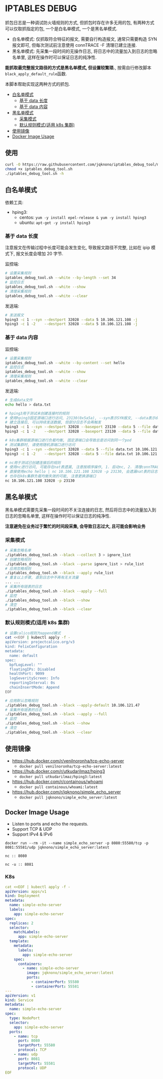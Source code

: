 # IPTABLES DEBUG

抓包日志是一种调试防火墙规则的方式, 但抓包时存在许多无用的包, 有两种方式可以仅取抓指定的包, 一个是白名单模式, 一个是黑名单模式.

- 白名单模式: 仅抓取符合特征的报文, 需要自行构造报文, 通常只需要构造 SYN 报文即可, 但每次测试前注意使用 connTRACE -F 清理已建立连接.
- 黑名单模式: 先采集一段时间的无操作日志, 将日志中的流量加入到日志的忽略名单里, 这样在操作时可以保证日志的纯净性.

**能抓取最完整报文路径的方式是黑名单模式, 但设置较繁琐.**, 按需自行修改脚本`black_apply_default_rule`函数.

本脚本帮助实现这两种方式的抓包.

<!-- TOC tocDepth:2..3 chapterDepth:2..6 -->

- [白名单模式](#白名单模式)
  - [基于 data 长度](#基于-data-长度)
  - [基于 data 内容](#基于-data-内容)
- [黑名单模式](#黑名单模式)
  - [采集模式](#采集模式)
  - [默认规则模式(适用 k8s 集群)](#默认规则模式适用-k8s-集群)
- [使用镜像](#使用镜像)
- [Docker Image Usage](#docker-image-usage)

<!-- /TOC -->

## 使用

```bash
curl -O https://raw.githubusercontent.com/jqknono/iptables_debug_tool/main/iptables_debug_tool.sh
chmod +x iptables_debug_tool.sh
./iptables_debug_tool.sh -h
```

## 白名单模式

依赖工具:

- hping3:
  - centos: `yum -y install epel-release & yum -y install hping3`
  - ubuntu: `apt-get -y install hping3`

### 基于 data 长度

注意报文在传输过程中长度可能会发生变化, 导致报文路径不完整, 比如在 ipip 模式下, 报文长度会增加 20 字节.

监控端:

```bash
# 设置采集规则
iptables_debug_tool.sh --white --by-length --set 34
# 监控日志
iptables_debug_tool.sh --white --show
# 清理采集规则
iptables_debug_tool.sh --white --clear
```

发送端:

```bash
# 发送报文
hping3 -c 1 --syn --destport 32028 --data 5 10.106.121.108 -j
hping3 -c 1 -2    --destport 32028 --data 5 10.106.121.108 -j
```

### 基于 data 内容

监控端:

```bash
# 设置采集规则
iptables_debug_tool.sh --white --by-content --set hello
# 监控日志
iptables_debug_tool.sh --white --show
# 清理采集规则
iptables_debug_tool.sh --white --clear
```

发送端:

```bash
# 生成data文件
echo hello > data.txt

# hping3用于测试未创建连接时的规则
# 使用hping3固定源端口进行访问, 23130(0x5a5a), --syn表示SYN报文, --data表示data长度, --file表示data文件
# 建立连接后, 可以持续发送数据, 但部分日志不会再触发
hping3 -c 1 --syn --destport 32028 --baseport 23130 --data 5 --file data.txt 10.106.121.108 -j
hping3 -c 1 -2    --destport 32028 --baseport 23130 --data 5 --file data.txt 10.106.121.108 -j

# k8s集群根据源端口进行负载均衡, 固定源端口会导致总是访问到同一个pod
# 测试集群时, 请使用随机源端口进行访问
hping3 -c 1 --syn --destport 32028 --data 5 --file data.txt 10.106.121.108 -j
hping3 -c 1 -2    --destport 32028 --data 5 --file data.txt 10.106.121.108 -j

# nc用于测试已创建连接后的规则
# 使用nc进行访问, 可能存在nat表遗漏, 注意按顺序操作, 1. 启动nc, 2. 清理connTRACE, 3. 启动日志
# 直接使用echo hello | nc 10.106.121.108 32028 -p 23130, 会遗漏nat表的日志
# 也存在k8s集群负载均衡失效的可能, 注意更换源端口
nc 10.106.121.108 32028 -p 23130
```

## 黑名单模式

黑名单模式需要先采集一段时间的不关注连接的日志, 然后将日志中的流量加入到日志的忽略名单里, 这样在操作时可以保证日志的纯净性.

**注意避免在业务过于繁忙的时间段采集, 会导致日志过大, 且可能会影响业务**

### 采集模式

```bash
# 采集忽略名单
./iptables_debug_tool.sh --black --collect 3 > ignore_list
# 创建忽略规则
./iptables_debug_tool.sh --black --parse ignore_list > rule_list
# 应用忽略规则
./iptables_debug_tool.sh --black --apply rule_list
# 重复以上步骤, 直到日志中不再有无关流量
... ...
# 采集所有链表的日志
./iptables_debug_tool.sh --black --apply --full
# 监控
./iptables_debug_tool.sh --black --show
# 清空
./iptables_debug_tool.sh --black --clear
```

### 默认规则模式(适用 k8s 集群)

```bash
# 设置calico规则为append模式
cat <<EOF | kubectl apply -f -
apiVersion: projectcalico.org/v3
kind: FelixConfiguration
metadata:
  name: default
spec:
  bpfLogLevel: ""
  floatingIPs: Disabled
  healthPort: 9099
  logSeverityScreen: Info
  reportingInterval: 0s
  chainInsertMode: Append
EOF
```

```bash
# 应用默认忽略规则
./iptables_debug_tool.sh --black --apply-default 10.106.121.47
# 采集所有链表的日志
./iptables_debug_tool.sh --black --apply --full
# 监控
./iptables_debug_tool.sh --black --show
# 清空
./iptables_debug_tool.sh --black --clear
```

## 使用镜像

- https://hub.docker.com/r/venilnoronha/tcp-echo-server
  - `docker pull venilnoronha/tcp-echo-server:latest`
- https://hub.docker.com/r/utkudarilmaz/hping3
  - `docker pull utkudarilmaz/hping3:latest`
- https://hub.docker.com/r/containous/whoami
  - `docker pull containous/whoami:latest`
- https://hub.docker.com/r/jqknono/simple_echo_server
  - `docker pull jqknono/simple_echo_server:latest`

## Docker Image Usage

- Listen to ports and echo the requests.
- Support TCP & UDP
- Support IPv4 & IPv6

`docker run --rm -it --name simple_echo_server -p 8080:55580/tcp -p 8081:55581/udp jqknono/simple_echo_server:latest`

`nc :: 8080`

`nc -u :: 8081`

### K8s

```yaml
cat <<EOF | kubectl apply -f -
apiVersion: apps/v1
kind: Deployment
metadata:
  name: simple-echo-server
  labels:
    app: simple-echo-server
spec:
  replicas: 2
  selector:
    matchLabels:
      app: simple-echo-server
  template:
    metadata:
      labels:
        app: simple-echo-server
    spec:
      containers:
        - name: simple-echo-server
          image: jqknono/simple_echo_server:latest
          ports:
            - containerPort: 55580
            - containerPort: 55581
---
apiVersion: v1
kind: Service
metadata:
  name: simple-echo-server
spec:
  type: NodePort
  selector:
    app: simple-echo-server
  ports:
    - name: tcp
      port: 8080
      targetPort: 55580
      protocol: TCP
    - name: udp
      port: 8081
      targetPort: 55581
      protocol: UDP
EOF
```
